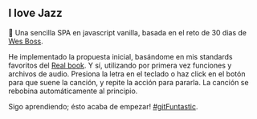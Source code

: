 ## I love Jazz

🎵 Una sencilla SPA en javascript vanilla, basada en el reto de 30 dias de [Wes Boss](https://courses.wesbos.com/account/access/606255d375ff3a25a5c42fd6).

He implementado la propuesta inicial, basándome en mis standards favoritos del [Real book](https://officialrealbook.com/history/#:~:text=For%20more%20than%2040%20years,This%20is%20its%20story.). Y sí, utilizando por primera vez funciones y archivos de audio.
Presiona la letra en el teclado o haz click en el botón para que suene la canción, y repite la acción para pararla. La canción se rebobina automáticamente al principio.

Sigo aprendiendo; ésto acaba de empezar! [#gitFuntastic](https://github.com/Sagramielgo).
